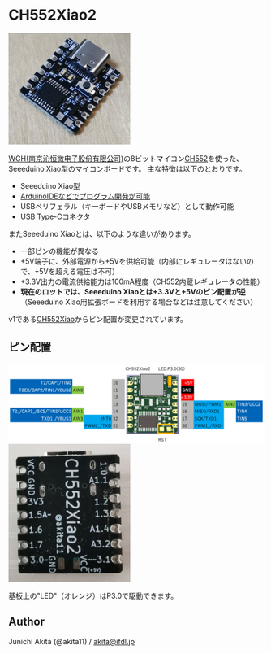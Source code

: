 # CH552Xiao2

<img src="https://github.com/akita11/CH552Xiao2/blob/main/CH552Xiao2.jpg" width="240px">

[WCH(南京沁恒微电子股份有限公司)](http://wch-ic.com/)の8ビットマイコン[CH552](http://wch-ic.com/products/CH552.html)を使った、Seeeduino Xiao型のマイコンボードです。
主な特徴は以下のとおりです。

- Seeeduino Xiao型
- [ArduinoIDEなどでプログラム開発が可能](https://qiita.com/akita11/items/d7baed4ca3c06e292637)
- USBペリフェラル（キーボードやUSBメモリなど）として動作可能
- USB Type-Cコネクタ

またSeeeduino Xiaoとは、以下のような違いがあります。
- 一部ピンの機能が異なる
- +5V端子に、外部電源から+5Vを供給可能（内部にレギュレータはないので、+5Vを超える電圧は不可）
- +3.3V出力の電流供給能力は100mA程度（CH552内蔵レギュレータの性能）
- **現在のロットでは、Seeeduino Xiaoとは+3.3Vと+5Vのピン配置が逆**（Seeeduino Xiao用拡張ボードを利用する場合などは注意してください）

v1である[CH552Xiao](https://github.com/akita11/CH552Xiao)からピン配置が変更されています。

## ピン配置

<img src="https://github.com/akita11/CH552Xiao2/blob/main/CH552Xiao2_pin.png" width="720px">

<img src="https://github.com/akita11/CH552Xiao2/blob/main/CH552Xiao2_Back.jpg" width="240px">

基板上の"LED"（オレンジ）はP3.0で駆動できます。


## Author

Junichi Akita (@akita11) / akita@ifdl.jp
